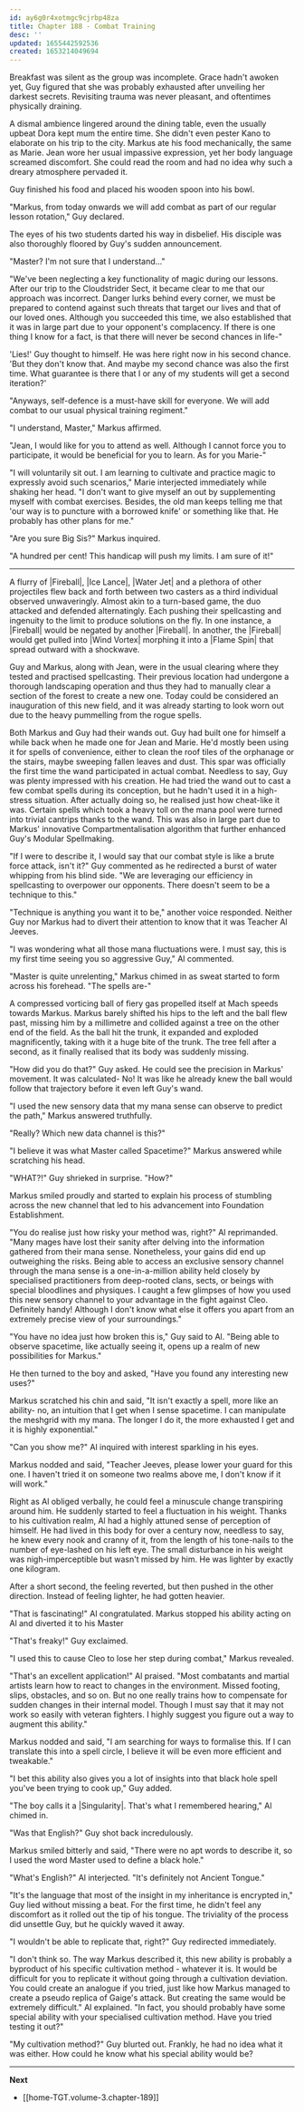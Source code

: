 ```yaml
---
id: ay6g0r4xotmgc9cjrbp48za
title: Chapter 188 - Combat Training
desc: ''
updated: 1655442592536
created: 1653214049694
---
```


Breakfast was silent as the group was incomplete. Grace hadn't awoken yet, Guy figured that she was probably exhausted after unveiling her darkest secrets. Revisiting trauma was never pleasant, and oftentimes physically draining.

A dismal ambience lingered around the dining table, even the usually upbeat Dora kept mum the entire time. She didn't even pester Kano to elaborate on his trip to the city. Markus ate his food mechanically, the same as Marie. Jean wore her usual impassive expression, yet her body language screamed discomfort. She could read the room and had no idea why such a dreary atmosphere pervaded it.

Guy finished his food and placed his wooden spoon into his bowl.

"Markus, from today onwards we will add combat as part of our regular lesson rotation," Guy declared.

The eyes of his two students darted his way in disbelief. His disciple was also thoroughly floored by Guy's sudden announcement.

"Master? I'm not sure that I understand..."

"We've been neglecting a key functionality of magic during our lessons. After our trip to the Cloudstrider Sect, it became clear to me that our approach was incorrect. Danger lurks behind every corner, we must be prepared to contend against such threats that target our lives and that of our loved ones. Although you succeeded this time, we also established that it was in large part due to your opponent's complacency. If there is one thing I know for a fact, is that there will never be second chances in life-"

'Lies!' Guy thought to himself. He was here right now in his second chance. 'But they don't know that. And maybe my second chance was also the first time. What guarantee is there that I or any of my students will get a second iteration?'

"Anyways, self-defence is a must-have skill for everyone. We will add combat to our usual physical training regiment."

"I understand, Master," Markus affirmed.

"Jean, I would like for you to attend as well. Although I cannot force you to participate, it would be beneficial for you to learn. As for you Marie-"

"I will voluntarily sit out. I am learning to cultivate and practice magic to expressly avoid such scenarios," Marie interjected immediately while shaking her head. "I don't want to give myself an out by supplementing myself with combat exercises. Besides, the old man keeps telling me that 'our way is to puncture with a borrowed knife' or something like that. He probably has other plans for me."

"Are you sure Big Sis?" Markus inquired.

"A hundred per cent! This handicap will push my limits. I am sure of it!"

____

A flurry of |Fireball|, |Ice Lance|, |Water Jet| and a plethora of other projectiles flew back and forth between two casters as a third individual observed unwaveringly. Almost akin to a turn-based game, the duo attacked and defended alternatingly. Each pushing their spellcasting and ingenuity to the limit to produce solutions on the fly. In one instance, a |Fireball| would be negated by another |Fireball|. In another, the |Fireball| would get pulled into |Wind Vortex| morphing it into a |Flame Spin| that spread outward with a shockwave.

Guy and Markus, along with Jean, were in the usual clearing where they tested and practised spellcasting. Their previous location had undergone a thorough landscaping operation and thus they had to manually clear a section of the forest to create a new one. Today could be considered an inauguration of this new field, and it was already starting to look worn out due to the heavy pummelling from the rogue spells.

Both Markus and Guy had their wands out. Guy had built one for himself a while back when he made one for Jean and Marie. He'd mostly been using it for spells of convenience, either to clean the roof tiles of the orphanage or the stairs, maybe sweeping fallen leaves and dust. This spar was officially the first time the wand participated in actual combat. Needless to say, Guy was plenty impressed with his creation. He had tried the wand out to cast a few combat spells during its conception, but he hadn't used it in a high-stress situation. After actually doing so, he realised just how cheat-like it was. Certain spells which took a heavy toll on the mana pool were turned into trivial cantrips thanks to the wand. This was also in large part due to Markus' innovative Compartmentalisation algorithm that further enhanced Guy's Modular Spellmaking.

"If I were to describe it, I would say that our combat style is like a brute force attack, isn't it?" Guy commented as he redirected a burst of water whipping from his blind side. "We are leveraging our efficiency in spellcasting to overpower our opponents. There doesn't seem to be a technique to this."

"Technique is anything you want it to be," another voice responded. Neither Guy nor Markus had to divert their attention to know that it was Teacher Al Jeeves.

"I was wondering what all those mana fluctuations were. I must say, this is my first time seeing you so aggressive Guy," Al commented.

"Master is quite unrelenting," Markus chimed in as sweat started to form across his forehead. "The spells are-"

A compressed vorticing ball of fiery gas propelled itself at Mach speeds towards Markus. Markus barely shifted his hips to the left and the ball flew past, missing him by a millimetre and collided against a tree on the other end of the field. As the ball hit the trunk, it expanded and exploded magnificently, taking with it a huge bite of the trunk. The tree fell after a second, as it finally realised that its body was suddenly missing.

"How did you do that?" Guy asked. He could see the precision in Markus' movement. It was calculated- No! It was like he already knew the ball would follow that trajectory before it even left Guy's wand.

"I used the new sensory data that my mana sense can observe to predict the path," Markus answered truthfully.

"Really? Which new data channel is this?"

"I believe it was what Master called Spacetime?" Markus answered while scratching his head.

"WHAT?!" Guy shrieked in surprise. "How?"

Markus smiled proudly and started to explain his process of stumbling across the new channel that led to his advancement into Foundation Establishment.

"You do realise just how risky your method was, right?" Al reprimanded. "Many mages have lost their sanity after delving into the information gathered from their mana sense. Nonetheless, your gains did end up outweighing the risks. Being able to access an exclusive sensory channel through the mana sense is a one-in-a-million ability held closely by specialised practitioners from deep-rooted clans, sects, or beings with special bloodlines and physiques. I caught a few glimpses of how you used this new sensory channel to your advantage in the fight against Cleo. Definitely handy! Although I don't know what else it offers you apart from an extremely precise view of your surroundings."

"You have no idea just how broken this is," Guy said to Al. "Being able to observe spacetime, like actually seeing it, opens up a realm of new possibilities for Markus."

He then turned to the boy and asked, "Have you found any interesting new uses?"

Markus scratched his chin and said, "It isn't exactly a spell, more like an ability- no, an intuition that I get when I sense spacetime. I can manipulate the meshgrid with my mana. The longer I do it, the more exhausted I get and it is highly exponential."

"Can you show me?" Al inquired with interest sparkling in his eyes.

Markus nodded and said, "Teacher Jeeves, please lower your guard for this one. I haven't tried it on someone two realms above me, I don't know if it will work."

Right as Al obliged verbally, he could feel a minuscule change transpiring around him. He suddenly started to feel a fluctuation in his weight. Thanks to his cultivation realm, Al had a highly attuned sense of perception of himself. He had lived in this body for over a century now, needless to say, he knew every nook and cranny of it, from the length of his tone-nails to the number of eye-lashed on his left eye. The small disturbance in his weight was nigh-imperceptible but wasn't missed by him. He was lighter by exactly one kilogram.

After a short second, the feeling reverted, but then pushed in the other direction. Instead of feeling lighter, he had gotten heavier.

"That is fascinating!" Al congratulated. Markus stopped his ability acting on Al and diverted it to his Master

"That's freaky!" Guy exclaimed.

"I used this to cause Cleo to lose her step during combat," Markus revealed.

"That's an excellent application!" Al praised. "Most combatants and martial artists learn how to react to changes in the environment. Missed footing, slips, obstacles, and so on. But no one really trains how to compensate for sudden changes in their internal model. Though I must say that it may not work so easily with veteran fighters. I highly suggest you figure out a way to augment this ability."

Markus nodded and said, "I am searching for ways to formalise this. If I can translate this into a spell circle, I believe it will be even more efficient and tweakable."

"I bet this ability also gives you a lot of insights into that black hole spell you've been trying to cook up," Guy added.

"The boy calls it a |Singularity|. That's what I remembered hearing," Al chimed in.

"Was that English?" Guy shot back incredulously.

Markus smiled bitterly and said, "There were no apt words to describe it, so I used the word Master used to define a black hole."

"What's English?" Al interjected. "It's definitely not Ancient Tongue."

"It's the language that most of the insight in my inheritance is encrypted in," Guy lied without missing a beat. For the first time, he didn't feel any discomfort as it rolled out the tip of his tongue. The triviality of the process did unsettle Guy, but he quickly waved it away.

"I wouldn't be able to replicate that, right?" Guy redirected immediately.

"I don't think so. The way Markus described it, this new ability is probably a byproduct of his specific cultivation method - whatever it is. It would be difficult for you to replicate it without going through a cultivation deviation. You could create an analogue if you tried, just like how Markus managed to create a pseudo replica of Gaige's attack. But creating the same would be extremely difficult." Al explained. "In fact, you should probably have some special ability with your specialised cultivation method. Have you tried testing it out?"

"My cultivation method?" Guy blurted out. Frankly, he had no idea what it was either. How could he know what his special ability would be?

____

**Next**
* [[home-TGT.volume-3.chapter-189]]